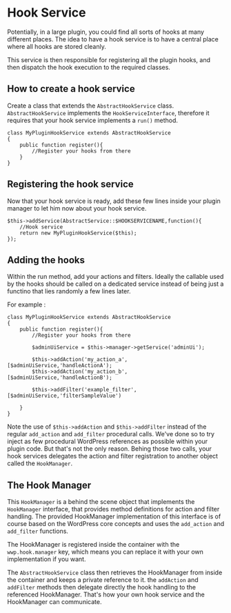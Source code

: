 # Hook Service

Potentially, in a large plugin, you could find all sorts of hooks at many different places. The idea to have a hook service is to have a central place where all hooks are stored cleanly.

This service is then responsible for registering all the plugin hooks, and then dispatch the hook execution to the required classes.

## How to create a hook service
Create a class that extends the `AbstractHookService` class. `AbstractHookService` implements the `HookServiceInterface`, therefore it requires that your hook service implements a `run()` method.

```
class MyPluginHookService extends AbstractHookService
{
	public function register(){
		//Register your hooks from there
	}
}
```

## Registering the hook service
Now that your hook service is ready, add these few lines inside your plugin manager to let him now about your hook service.

```
$this->addService(AbstractService::$HOOKSERVICENAME,function(){
    //Hook service
    return new MyPluginHookService($this);
});
```

## Adding the hooks

Within the run method, add your actions and filters. Ideally the callable used by the hooks should be called on a dedicated service instead of being just a functino that lies randomly a few lines later.

For example :

```
class MyPluginHookService extends AbstractHookService
{
	public function register(){
		//Register your hooks from there
		
		$adminUiService = $this->manager->getService('adminUi');
		
		$this->addAction('my_action_a', [$adminUiService,'handleActionA');
		$this->addAction('my_action_b', [$adminUiService,'handleActionB');
		
		$this->addFilter('example_filter', [$adminUiService,'filterSampleValue')
		
	}
}
```

Note the use of `$this->addAction` and `$this->addFilter` instead of the regular `add_action` and `add_filter` procedural calls. We've done so to try inject as few procedural WordPress references as possible within your plugin code. But that's not the only reason. Behing those two calls, your hook services delegates the action and filter registration to another object called the `HookManager`. 

## The Hook Manager

This `HookManager` is a behind the scene object that implements the `HookManager` interface, that provides method definitions for action and filter handling. The provided HookManager implementation of this interface is of course based on the WordPress core concepts and uses the `add_action` and `add_filter` functions. 

The HookManager is registered inside the container with the `wwp.hook.manager` key, which means you can replace it with your own implementation if you want.

The `AbstractHookService` class then retrieves the HookManager from inside the container and keeps a private reference to it. the `addAction` and `addFilter` methods then delegate directly the hook handling to the referenced HookManager. That's how your own hook service and the HookManager can communicate.
